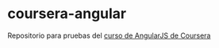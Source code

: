 # coursera-angular
Repositorio para pruebas del <a href="https://www.coursera.org/learn/single-page-web-apps-with-angularjs/home" target="_blank">curso de AngularJS de Coursera</a>
